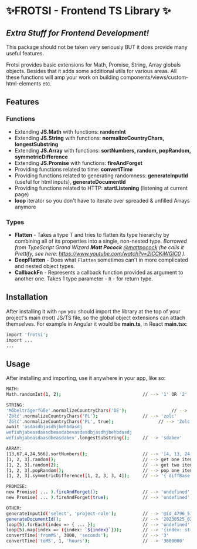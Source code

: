 # ✨FROTSI - Frontend TS Library ✨

## _Extra Stuff for Frontend Development!_

This package should not be taken very seriously BUT it does provide many useful features.

Frotsi provides basic extensions for Math, Promise, String, Array globals objects. Besides that it adds some additional utils for various areas. All these functions will amp your work on building components/views/custom-html-elements etc.

## Features

### Functions

- Extending **JS.Math** with functions: **randomInt**
- Extending **JS.String** with functions: **normalizeCountryChars, longestSubstring**
- Extending **JS.Array** with functions: **sortNumbers, random, popRandom, symmetricDifference**
- Extending **JS.Promise** with functions: **fireAndForget**
- Providing functions related to time: **convertTime**
- Providing functions related to generating randomness: **generateInputId** (useful for html inputs), **generateDocumentId**
- Providing functions related to HTTP: **startListening** (listening at current page)
- **loop** iterator so you don't have to iterate over spreaded & unfilled Arrays anymore

### Types

- **Flatten** - Takes a type T and tries to flatten its type hierarchy by combining all of its properties into a single, non-nested type. _Borrowed from TypeScript Grand Wizard **Matt Pocock** [@mattpocock](https://www.github.com/mattpocock) (he calls it Prettify, see here: https://www.youtube.com/watch?v=2lCCKiWGlC0 )_.
- **DeepFlatten** - Does what `Flatten` sometimes can't in more complicated and nested object types.
- **CallbackFn** - Represents a callback function provided as argument to another one. Takes 1 type parameter - `R` - for return type.

## Installation

After installing it with `npm` you should import the library at the top of your project's main (root) JS/TS file, so the global object extensions can attach themselves.
For example in Angular it would be **main.ts**, in React **main.tsx**:

```sh
import 'frotsi';
import ...
...
```

## Usage

After installing and importing, use it anywhere in your app, like so:

```sh
MATH:
Math.randomInt(1, 2);                               // --> '1' OR '2'

STRING:
'Möbelträgerfüße'.normalizeCountryChars('DE');                 // --> 'mobeltragerfusse'
'Żółć'.normalizeCountryChars('PL');                 // --> 'zolc'
'Żółć'.normalizeCountryChars('PL', true);                 // --> 'Zolc'
await 'asdasdbjasdhjbehbdasdj
wefiuhjabeasdaasdbeasdabevasdasdbjasdhjbehbdasdj
wefiuhjabeasdaasdbeasdabev'.longestSubstring();     // --> 'sdabev'

ARRAY:
[13,67,4,24,566].sortNumbers();                     // --> '[4, 13, 24, 67, 566]'
[1, 2, 3].random();                                 // --> get one item from provided array
[1, 2, 3].random(2);                                // --> get two item from provided array
[1, 2, 3].popRandom();                              // --> pop one item from provided array
[1, 2, 3].symmetricDifference([1, 2, 3, 3, 4]);     // --> '{ diffBase: [], diffCompared: [4] }'

PROMISE:
new Promise( ... ).fireAndForget();                 // --> 'undefined' - simply fires a Promise
new Promise( ... ).fireAndForget(true);             // --> 'undefined' - simply fires a Promise + logs errors

OTHER:
generateInputId('select', 'project-role');          // --> '@id_4796_5196_input_select_data_project-role'
generateDocumentId();                               // --> '20230525_022358_902Z_420'
loop(5).forEach(index => { ... });                  // --> 'undefined' - loops 5 times
loop(5).map(index => ({index: `${index}`}));        // --> '{index: string}[]' - loop 5 times and returns 5-element typed array
convertTime('fromMS', 3000, 'seconds');             // --> '3'
convertTime('toMS', 1, 'hours');                    // --> '3600000'
```
